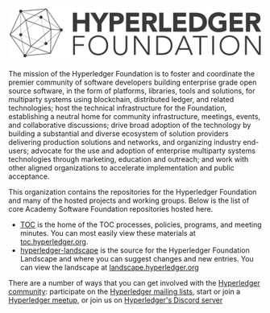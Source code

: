 ## ![Hyperledger Foundation Logo](https://github.com/hyperledger/.github/raw/main/logo.svg)

The mission of the Hyperledger Foundation is to foster and coordinate the premier community of software developers building enterprise grade open source software, in the form of platforms, libraries, tools and solutions, for multiparty systems using blockchain, distributed ledger, and related technologies; host the technical infrastructure for the Foundation, establishing a neutral home for community infrastructure, meetings, events, and collaborative discussions; drive broad adoption of the technology by building a substantial and diverse ecosystem of solution providers delivering production solutions and networks, and organizing industry end-users; advocate for the use and adoption of enterprise multiparty systems technologies through marketing, education and outreach; and work with other aligned organizations to accelerate implementation and public acceptance.

This organization contains the repositories for the Hyperledger Foundation and many of the hosted projects and working groups. Below is the list of core Academy Software Foundation repositories hosted here.

- [TOC](https://github.com/hyperledger/toc) is the home of the TOC processes, policies, programs, and meeting minutes. You can most easily view these materials at [toc.hyperledger.org](https://toc.hyperledger.org/).
- [hyperledger-landscape](https://github.com/hyperledger-landscape/hl-landscape) is the source for the Hyperledger Foundation Landscape and where you can suggest changes and new entries. You can view the landscape at [landscape.hyperledger.org](https://landscape.hyperledger.org/)

There are a number of ways that you can get involved with the [Hyperledger community](http://hyperledger.org/community): participate on the [Hyperledger mailing lists](http://lists.hyperledger.org/), start or join a [Hyperledger meetup](http://www.meetup.com/pro/hyperledger/), or join us on [Hyperledger's Discord server](https://wiki.hyperledger.org/display/HYP/Our+chat+service)

